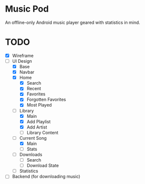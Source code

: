# Music Pod
An offline-only Android music player geared with statistics in mind.

# TODO
- [x] Wireframe
- [ ] UI Design
  - [x] Base
  - [x] Navbar
  - [x] Home
    - [x] Search
    - [x] Recent
    - [x] Favorites
    - [x] Forgotten Favorites
    - [x] Most Played
  - [ ] Library
    - [x] Main
    - [x] Add Playlist
    - [x] Add Artist
    - [ ] Library Content
  - [ ] Current Song
    - [x] Main
    - [ ] Stats
  - [ ] Downloads
    - [ ] Search
    - [ ] Download State
  - [ ] Statistics
- [ ] Backend (for downloading music)
